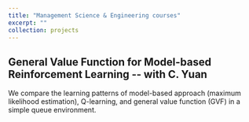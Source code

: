 ```yaml
---
title: "Management Science & Engineering courses"
excerpt: ""
collection: projects
---
```


## General Value Function for Model-based Reinforcement Learning -- with C. Yuan
We compare the learning patterns of model-based approach (maximum likelihood estimation), Q-learning, and general value function (GVF) in a simple queue environment. 